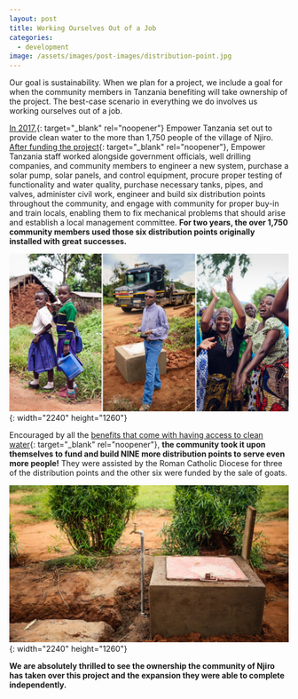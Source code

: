 ```yaml
---
layout: post
title: Working Ourselves Out of a Job
categories:
  - development
image: /assets/images/post-images/distribution-point.jpg
---
```


Our goal is sustainability. When we plan for a project, we include a goal for when the community members in Tanzania benefiting will take ownership of the project. The best-case scenario in everything we do involves us working ourselves out of a job.

[In 2017,](https://empowertz.org/development/2018/03/22/world-water-day-were-5-steps-closer-to-clean-water-at-njiro/){: target="_blank" rel="noopener"}&nbsp;Empower Tanzania set out to provide clean water to the more than 1,750 people of the village of Njiro. [After funding the project](https://empowertz.org/news/2017/12/01/water-party-2017-success/){: target="_blank" rel="noopener"}, Empower Tanzania staff worked alongside government officials, well drilling companies, and community members to engineer a new system, purchase a solar pump, solar panels, and control equipment, procure proper testing of functionality and water quality, purchase necessary tanks, pipes, and valves, administer civil work, engineer and build six distribution points throughout the community, and engage with community for proper buy-in and train locals, enabling them to fix mechanical problems that should arise and establish a local management committee. **For two years, the over 1,750 community members used those six distribution points originally installed with great successes.**

![](/uploads/2021/02/19/working-ourselves-out-of-a-job/njiroupdatecollage.jpg){: width="2240" height="1260"}

Encouraged by all the [benefits that come with having access to clean water](https://empowertz.org/development/2020/07/08/6-ways-life-has-changed-in-nadaruru/){: target="_blank" rel="noopener"}, **the community took it upon themselves to fund and build NINE more distribution points to serve even more people\!** They were assisted by the Roman Catholic Diocese for three of the distribution points and the other six were funded by the sale of goats.

![](/uploads/2021/02/19/working-ourselves-out-of-a-job/distribution-point2.jpg){: width="2240" height="1260"}

**We are absolutely thrilled to see the ownership the community of Njiro has taken over this project and the expansion they were able to complete independently.**
